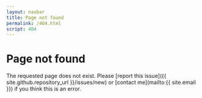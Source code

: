 ```yaml
---
layout: navbar
title: Page not found
permalink: /404.html
script: 404
---
```


# Page not found

The requested page does not exist.
Please [report this issue]({{ site.github.repository_url }}/issues/new)
or [contact me](mailto:{{ site.email }})
if you think this is an error.
